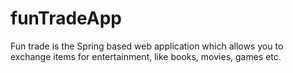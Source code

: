 # funTradeApp
Fun trade is the Spring based web application which allows you to exchange items for entertainment, like books, movies, games etc.
